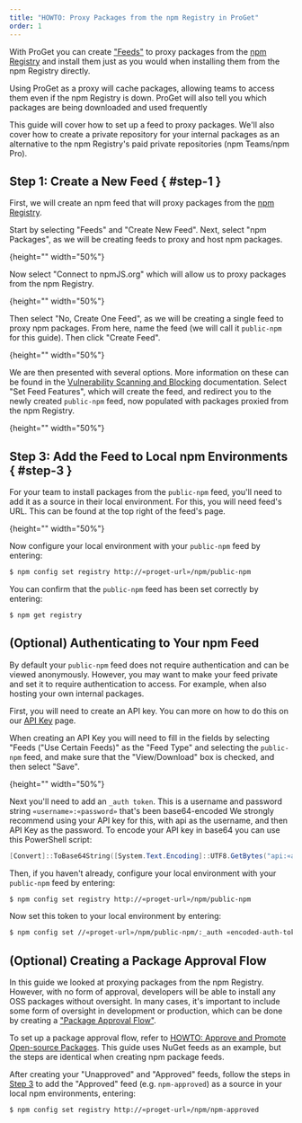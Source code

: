 ```yaml
---
title: "HOWTO: Proxy Packages from the npm Registry in ProGet"
order: 1
---
```


With ProGet you can create ["Feeds"](/docs/proget/feeds/feed-overview) to proxy packages from the [npm Registry](https://www.npmjs.com/) and install them just as you would when installing them from the npm Registry directly. 

Using ProGet as a proxy will cache packages, allowing teams to access them even if the npm Registry is down. ProGet will also tell you which packages are being downloaded and used frequently

This guide will cover how to set up a feed to proxy packages. We'll also cover how to create a private repository for your internal packages as an alternative to the npm Registry's paid private repositories (npm Teams/npm Pro).

## Step 1: Create a New Feed { #step-1 }

First, we will create an npm feed that will proxy packages from the [npm Registry](https://www.npmjs.com/).

Start by selecting "Feeds" and "Create New Feed". Next, select "npm Packages", as we will be creating feeds to proxy and host npm packages.

![](){height="" width="50%"}

Now select "Connect to npmJS.org" which will allow us to proxy packages from the npm Registry.

![](){height="" width="50%"}

Then select "No, Create One Feed", as we will be creating a single feed to proxy npm packages. From here, name the feed (we will call it `public-npm` for this guide). Then click "Create Feed".

![](){height="" width="50%"}

We are then presented with several options. More information on these can be found in the [Vulnerability Scanning and Blocking](/docs/proget/sca/vulnerabilities) documentation. Select "Set Feed Features", which will create the feed, and redirect you to the newly created `public-npm` feed, now populated with packages proxied from the npm Registry.

![](){height="" width="50%"}

## Step 3: Add the Feed to Local npm Environments { #step-3 }

For your team to install packages from the `public-npm` feed, you'll need to add it as a source in their local environment. For this, you will need feed's URL. This can be found at the top right of the feed's page.

![](){height="" width="50%"}

Now configure your local environment with your `public-npm` feed by entering: 

```bash
$ npm config set registry http://«proget-url»/npm/public-npm
```

You can confirm that the `public-npm` feed has been set correctly by entering:

```bash
$ npm get registry
```

## (Optional) Authenticating to Your npm Feed

By default your `public-npm` feed does not require authentication and can be viewed anonymously. However, you may want to make your feed private and set it to require authentication to access. For example, when also hosting your own internal packages.

First, you will need to create an API key. You can more on how to do this on our [API Key](/docs/proget/reference-api/proget-apikeys) page. 

When creating an API Key you will need to fill in the fields by selecting "Feeds ("Use Certain Feeds)" as the "Feed Type" and selecting the `public-npm` feed, and make sure that the "View/Download" box is checked, and then select "Save".

![](){height="" width="50%"}

Next you'll need to add an `_auth token`. This is a username and password string `«username»:«password»` that's been base64-encoded We strongly recommend using your API key for this, with api as the username, and then API Key as the password. To encode your API key in base64 you can use this PowerShell script:

```powershell
[Convert]::ToBase64String([System.Text.Encoding]::UTF8.GetBytes("api:«api-key»")) 
```

Then, if you haven't already, configure your local environment with your `public-npm` feed by entering: 

```bash
$ npm config set registry http://«proget-url»/npm/public-npm
```

Now set this token to your local environment by entering:

```bash
$ npm config set //«proget-url»/npm/public-npm/:_auth «encoded-auth-token»
```
## (Optional) Creating a Package Approval Flow

In this guide we looked at proxying packages from the npm Registry. However, with no form of approval, developers will be able to install any OSS packages without oversight. In many cases, it's important to include some form of oversight in development or production, which can be done by creating a ["Package Approval Flow"](/docs/proget/packages/package-promotion).

To set up a package approval flow, refer to [HOWTO: Approve and Promote Open-source Packages](/docs/proget/packages/package-promotion/proget-howto-promote-packages). This guide uses NuGet feeds as an example, but the steps are identical when creating npm package feeds.

After creating your "Unapproved" and "Approved" feeds, follow the steps in [Step 3](#step-3) to add the "Approved" feed (e.g. `npm-approved`) as a source in your local npm environments, entering:

```bash
$ npm config set registry http://«proget-url»/npm/npm-approved
```
